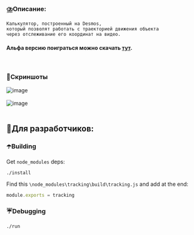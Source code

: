 <img src="https://github.com/supchyan/Hono/assets/123704468/997ee1fc-3091-49bc-a33a-d2facb3fac91&width" height="15" /></br>

### ⛈️Описание:
```
Калькулятор, построенный на Desmos,
который позволят работать с траекторией движения объекта
через отслеживание его координат на видео.
```
#### Альфа версию поиграться можно скачать [тут](https://github.com/supchyan/Hono/releases/download/pre0.1/hono.zip).
</br>

### 🌂Скриншоты
![image](https://github.com/supchyan/Hono/assets/123704468/22f59753-7de8-4c75-b225-01c9f4606298)
</br></br>
![image](https://github.com/user-attachments/assets/d2167075-7223-4a7d-a505-074049735678)
</br></br>

## 📁Для разработчиков:

### ☂️Building
Get `node_modules` deps:
```
./install
```

Find this `\node_modules\tracking\build\tracking.js` and add at the end:
```js
module.exports = tracking
```

### ☔Debugging
```cmd
./run
```

